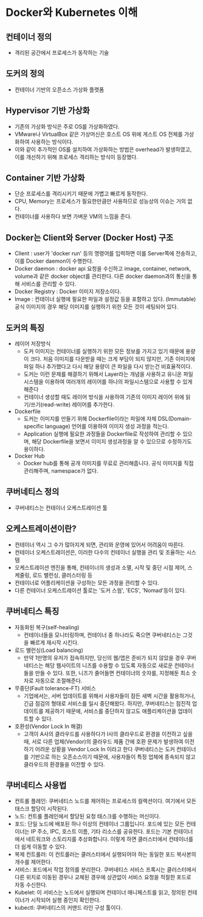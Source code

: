 # Docker와 Kubernetes 이해
## 컨테이너 정의
- 격리된 공간에서 프로세스가 동작하는 기술
## 도커의 정의
- 컨테이너 기반의 오픈소스 가상화 플랫폼
## Hypervisor 기반 가상화
- 기존의 가상화 방식은 주로 OS를 가상화하였다.
- VMware나 VirtualBox 같은 가상머신은 호스트 OS 위에 게스트 OS 전체를 가상화하여 사용하는 방식이다.
- 이와 같이 추가적인 OS를 설치하여 가상화하는 방법은 overhead가 발생하였고, 이를 개선하기 위해 프로세스 격리하는 방식이 등장했다.
## Container 기반 가상화
- 단순 프로세스를 격리시키기 때문에 가볍고 빠르게 동작한다.
- CPU, Memory는 프로세스가 필요한만큼만 사용하므로 성능상의 이슈는 거의 없다.
- 컨테이너를 사용하다 보면 가벼운 VM의 느낌을 준다.
## Docker는 Client와 Server (Docker Host) 구조
- Client : user가 'docker run' 등의 명령어를 입력하면 이를 Server쪽에 전송하고, 이를 Docker daemon이 수행한다.
- Docker daemon : docker api 요청을 수신하고 image, container, network, volume과 같은 docker object를 관리한다. 다른 docker daemon과의 통신을 통해 서비스를 관리할 수 있다.
- Docker Registry : Docker 이미지 저장소이다.
- Image : 컨테이너 실행에 필요한 파일과 설정값 등을 포함하고 있다. (Immutable) 공식 이미지의 경우 해당 이미지를 실행하기 위한 모든 것이 세팅되어 있다.
## 도커의 특징
- 레이어 저장방식
    - 도커 이미지는 컨테이너를 실행하기 위한 모든 정보를 가지고 있기 때문에 용량이 크다. 처음 이미지를 다운받을 때는 크게 부담이 되지 않지만, 기존 이미지에 파일 하나 추가했다고 다시 해당 용량이 큰 파일을 다시 받는건 비효율적이다.
    - 도커는 이런 문제를 해결하기 위해서 Layer라는 개념을 사용하고 유니온 파일 시스템을 이용하여 여러개의 레이어를 하나의 파일시스템으로 사용할 수 있게 해준다
    - 컨테이너 생성할 때도 레이어 방식을 사용하여 기존의 이미지 레이어 위에 읽기/쓰기(read-write) 레이어를 추가한다.
- Dockerfile
    - 도커는 이미지를 만들기 위해 Dockerfile이라는 파일에 자체 DSL(Domain-specific language) 언어를 이용하여 이미지 생성 과정을 적는다.
    - Application 실행에 필요한 과정들을 Dockerfile로 작성하여 관리할 수 있으며, 해당 Dockerfile을 보면서 이미지 생성과정을 알 수 있으므로 수정하기도 용이하다.
- Docker Hub
    - Docker hub를 통해 공개 이미지를 무료로 관리해줍니다. 공식 이미지를 직접 관리해주며, namespace가 없다.
## 쿠버네티스 정의
- 쿠버네티스는 컨테이너 오케스트레이션 툴
## 오케스트레이션이란?
- 컨테이너 역시 그 수가 많아지게 되면, 관리와 운영에 있어서 어려움이 따른다.
- 컨테이너 오케스트레이션은, 이러한 다수의 컨테이너 실행을 관리 및 조율하는 시스템
- 오케스트레이션 엔진을 통해, 컨테이너의 생성과 소멸, 시작 및 중단 시점 제어, 스케줄링, 로드 밸런싱, 클러스터링 등
- 컨테이너로 어플리케이션을 구성하는 모든 과정을 관리할 수 있다.
- 다른 컨테이너 오케스트레이션 툴로는 '도커 스웜', 'ECS', 'Nomad'등이 있다.
## 쿠버네티스 특징
- 자동화된 복구(self-healing)
    - 컨테이너들을 모니터링하며, 컨테이너 중 하나라도 죽으면 쿠버네티스는 그것을 빠르게 재시작 시킨다.
- 로드 밸런싱(Load balancing)
    - 만약 1만명의 유저가 접속하지만, 당신의 웹/앱은 준비가 되지 않았을 경우 쿠버네티스는 해당 웹사이트의 니즈를 수용할 수 있도록 자동으로 새로운 컨테이너들을 만들 수 있다. 또한, 니즈가 줄어들면 컨테이너의 숫자를, 지정해둔 최소 숫자로 자동으로 조절해준다.
- 무중단(Fault tolerance-FT) 서비스
    - 기업에서는, 서버 업데이트를 위해서 사용자들이 잠든 새벽 시간을 활용하거나, 긴급 점검의 형태로 서비스를 일시 중단해왔다. 하지만, 쿠버네티스는 점진적 업데이트를 제공하기 때문에, 서비스를 중단하지 않고도 애플리케이션을 업데이트할 수 있다.
- 호환성(Vendor Lock In 해결)
    - 고객이 A사의 클라우드를 사용하다가 I사의 클라우드로 환경을 이전하고 싶을 때, 서로 다른 업체(Vendor)의 클라우드 제품 간에 호환 문제가 발생하여 이전하기 어려운 상황을 Vendor Lock In 이라고 한다 쿠버네티스는 도커 컨테이너를 기반으로 하는 오픈소스이기 때문에, 사용자들이 특정 업체에 종속되지 않고 클라우드의 환경들을 이전할 수 있다.
## 쿠버네티스 사용법
- 컨트롤 플레인: 쿠버네티스 노드를 제어하는 프로세스의 컬렉션이다. 여기에서 모든 태스크 할당이 시작된다.
- 노드: 컨트롤 플레인에서 할당된 요청 태스크를 수행하는 머신이다.
- 포드: 단일 노드에 배포된 하나 이상의 컨테이너 그룹입니다. 포드에 있는 모든 컨테이너는 IP 주소, IPC, 호스트 이름, 기타 리소스를 공유한다. 포드는 기본 컨테이너에서 네트워크와 스토리지를 추상화합니다. 이렇게 하면 클러스터에서 컨테이너를 더 쉽게 이동할 수 있다.
- 복제 컨트롤러: 이 컨트롤러는 클러스터에서 실행되어야 하는 동일한 포드 복사본의 개수를 제어한다.
- 서비스: 포드에서 작업 정의를 분리한다. 쿠버네티스 서비스 프록시는 클러스터에서 다른 위치로 이동된 경우나 교체된 경우에 상관없이 서비스 요청을 적절한 포드로 자동 수신한다.
- Kubelet: 이 서비스는 노드에서 실행되며 컨테이너 매니페스트를 읽고, 정의된 컨테이너가 시작되어 실행 중인지 확인한다.
- kubectl: 쿠버네티스의 커맨드 라인 구성 툴이다.